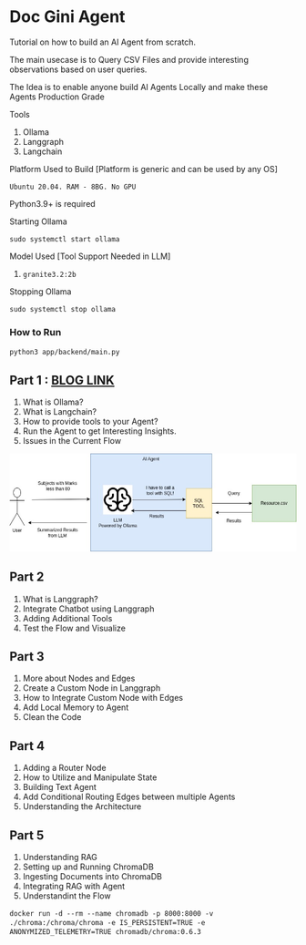 # Doc Gini Agent

Tutorial on how to build an AI Agent from scratch.

The main usecase is to Query CSV Files and provide interesting observations based on user queries.

The Idea is to enable anyone build AI Agents Locally and make these Agents Production Grade

Tools
1. Ollama
2. Langgraph
3. Langchain

Platform Used to Build \[Platform is generic and can be used by any OS\]
```
Ubuntu 20.04. RAM - 8BG. No GPU
```

Python3.9+ is required

Starting Ollama
```
sudo systemctl start ollama
```

Model Used \[Tool Support Needed in LLM\]
1. `granite3.2:2b`

Stopping Ollama
```
sudo systemctl stop ollama
```

### How to Run
```
python3 app/backend/main.py
```

## Part 1 : [BLOG LINK](https://levelup.gitconnected.com/building-ai-agents-from-scratch-using-langgraph-and-ollama-part-1-3f91068d6dc3?gi=350f1ef173ea)
1. What is Ollama?
2. What is Langchain?
3. How to provide tools to your Agent?
4. Run the Agent to get Interesting Insights.
5. Issues in the Current Flow

![alt text](/figs/docgenie-basic-structure.jpg)

## Part 2
1. What is Langgraph?
2. Integrate Chatbot using Langgraph
3. Adding Additional Tools
4. Test the Flow and Visualize

## Part 3
1. More about Nodes and Edges
2. Create a Custom Node in Langgraph
3. How to Integrate Custom Node with Edges
4. Add Local Memory to Agent
5. Clean the Code

## Part 4
1. Adding a Router Node
2. How to Utilize and Manipulate State
3. Building Text Agent
4. Add Conditional Routing Edges between multiple Agents
5. Understanding the Architecture

## Part 5
1. Understanding RAG
2. Setting up and Running ChromaDB
3. Ingesting Documents into ChromaDB
4. Integrating RAG with Agent
5. Understandint the Flow

```
docker run -d --rm --name chromadb -p 8000:8000 -v ./chroma:/chroma/chroma -e IS_PERSISTENT=TRUE -e ANONYMIZED_TELEMETRY=TRUE chromadb/chroma:0.6.3
```

